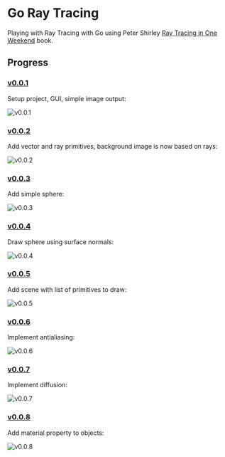 # Go Ray Tracing

Playing with Ray Tracing with Go using Peter Shirley [Ray Tracing in One Weekend](http://www.realtimerendering.com/raytracing/Ray%20Tracing%20in%20a%20Weekend.pdf) book.


## Progress

### [v0.0.1](https://github.com/dreadatour/go-ray-tracing/tree/v0.0.1)

Setup project, GUI, simple image output:

![v0.0.1](/img/v0.0.1.png)


### [v0.0.2](https://github.com/dreadatour/go-ray-tracing/tree/v0.0.2)

Add vector and ray primitives, background image is now based on rays:

![v0.0.2](/img/v0.0.2.png)


### [v0.0.3](https://github.com/dreadatour/go-ray-tracing/tree/v0.0.3)

Add simple sphere:

![v0.0.3](/img/v0.0.1.png)


### [v0.0.4](https://github.com/dreadatour/go-ray-tracing/tree/v0.0.4)

Draw sphere using surface normals:

![v0.0.4](/img/v0.0.4.png)


### [v0.0.5](https://github.com/dreadatour/go-ray-tracing/tree/v0.0.5)

Add scene with list of primitives to draw:

![v0.0.5](/img/v0.0.5.png)


### [v0.0.6](https://github.com/dreadatour/go-ray-tracing/tree/v0.0.6)

Implement antialiasing:

![v0.0.6](/img/v0.0.6.png)


### [v0.0.7](https://github.com/dreadatour/go-ray-tracing/tree/v0.0.7)

Implement diffusion:

![v0.0.7](/img/v0.0.7.png)


### [v0.0.8](https://github.com/dreadatour/go-ray-tracing/tree/v0.0.8)

Add material property to objects:

![v0.0.8](/img/v0.0.8.png)

